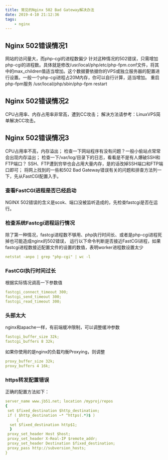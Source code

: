```yaml
---
title: 常见的Nginx 502 Bad Gateway解决办法
date: 2019-4-10 21:12:36
tags:
    - nginx 
---
```

## Nginx 502错误情况1
网站的访问量大，而php-cgi的进程数偏少
针对这种情况的502错误，只需增加php-cgi的进程数。具体就是修改/usr/local/php/etc/php-fpm.conf文件，将其中的max_children值适当增加。这个数据要依据你的VPS或独立服务器的配置进行设置。一般一个php-cgi进程占20M内存，你可以自行计算，适当增加。
重启php-fpm服务
/usr/local/php/sbin/php-fpm restart 
## Nginx 502错误情况2
CPU占用率、内存占用率非常高，遭到CC攻击；
解决方法请参考：LinuxVPS简单解决CC攻击。
## Nginx 502错误情况3
CPU占用率不高，内存溢出；
检查一下网站程序有没有问题？一般小偷站点常常会出现内存溢出；
检查一下/var/log/目录下的日志，看看是不是有人爆破SSH和FTP端口？
SSH、FTP遭到穷举也会占用大量内存，是的话改掉SSH端口和FTP端口即可；
将网上找到的一些和502 Bad Gateway错误有关的问题和排查方法列一下，先从FastCGI配置入手。
### 查看FastCGI进程是否已经启动
NGINX 502错误的含义是scok、端口没被监听造成的，先检查fastcgi是否在运行。
### 检查系统Fastcgi进程运行情况
除了第一种情况，fastcgi进程数不够用、php执行时间长、或者是php-cgi进程死掉也可能造成nginx的502错误，
运行以下命令判断是否接近FastCGI进程，如果fastcgi进程数接近配置文件的设置的数值，表明worker进程数设置太少
```yaml
netstat -anpo | grep "php-cgi" | wc -l
```
### FastCGI执行时间过长
根据实际情况调高一下参数值
```yaml
fastcgi_connect_timeout 300;
fastcgi_send_timeout 300;
fastcgi_read_timeout 300;

```
### 头部太大
nginx和apache一样，有前端缓冲限制，可以调整缓冲参数
```yaml
fastcgi_buffer_size 32k;
fastcgi_buffers 8 32k;

```
如果你使用的是nginx的负载均衡Proxying，则调整
```yaml
proxy_buffer_size 32k;
proxy_buffers 4 16k;

```
### https转发配置错误
正确的配置方法如下：
```yaml
server_name www.jb51.net; location /myproj/repos 
{ 
 set $fixed_destination $http_destination; 
 if ( $http_destination ~* ^https(.*)$ )
     { 
  set $fixed_destination http$1;
  } 
 proxy_set_header Host $host; 
 proxy_set_header X-Real-IP $remote_addr; 
 proxy_set_header Destination $fixed_destination; 
 proxy_pass http://subversion_hosts; 
}
```
